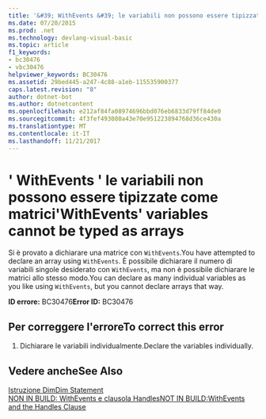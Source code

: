 ```yaml
---
title: '&#39; WithEvents &#39; le variabili non possono essere tipizzate come matrici'
ms.date: 07/20/2015
ms.prod: .net
ms.technology: devlang-visual-basic
ms.topic: article
f1_keywords:
- bc30476
- vbc30476
helpviewer_keywords: BC30476
ms.assetid: 29bed445-a247-4c88-a1eb-115535900377
caps.latest.revision: "8"
author: dotnet-bot
ms.author: dotnetcontent
ms.openlocfilehash: e212af84fa08974696bbd076eb6833d79ff84de0
ms.sourcegitcommit: 4f3fef493080a43e70e951223894768d36ce430a
ms.translationtype: MT
ms.contentlocale: it-IT
ms.lasthandoff: 11/21/2017
---
```

# <a name="39withevents39-variables-cannot-be-typed-as-arrays"></a><span data-ttu-id="443f6-102">&#39; WithEvents &#39; le variabili non possono essere tipizzate come matrici</span><span class="sxs-lookup"><span data-stu-id="443f6-102">&#39;WithEvents&#39; variables cannot be typed as arrays</span></span>
<span data-ttu-id="443f6-103">Si è provato a dichiarare una matrice con `WithEvents`.</span><span class="sxs-lookup"><span data-stu-id="443f6-103">You have attempted to declare an array using `WithEvents`.</span></span> <span data-ttu-id="443f6-104">È possibile dichiarare il numero di variabili singole desiderato con `WithEvents`, ma non è possibile dichiarare le matrici allo stesso modo.</span><span class="sxs-lookup"><span data-stu-id="443f6-104">You can declare as many individual variables as you like using `WithEvents`, but you cannot declare arrays that way.</span></span>  
  
 <span data-ttu-id="443f6-105">**ID errore:** BC30476</span><span class="sxs-lookup"><span data-stu-id="443f6-105">**Error ID:** BC30476</span></span>  
  
## <a name="to-correct-this-error"></a><span data-ttu-id="443f6-106">Per correggere l'errore</span><span class="sxs-lookup"><span data-stu-id="443f6-106">To correct this error</span></span>  
  
1.  <span data-ttu-id="443f6-107">Dichiarare le variabili individualmente.</span><span class="sxs-lookup"><span data-stu-id="443f6-107">Declare the variables individually.</span></span>  
  
## <a name="see-also"></a><span data-ttu-id="443f6-108">Vedere anche</span><span class="sxs-lookup"><span data-stu-id="443f6-108">See Also</span></span>  
 [<span data-ttu-id="443f6-109">Istruzione Dim</span><span class="sxs-lookup"><span data-stu-id="443f6-109">Dim Statement</span></span>](../../visual-basic/language-reference/statements/dim-statement.md)  
 [<span data-ttu-id="443f6-110">NON IN BUILD: WithEvents e clausola Handles</span><span class="sxs-lookup"><span data-stu-id="443f6-110">NOT IN BUILD:WithEvents and the Handles Clause</span></span>](http://msdn.microsoft.com/en-us/072b9cf6-6298-46f1-849e-4edc1631564c)
